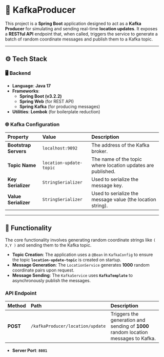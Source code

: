 # 🚚 KafkaProducer

This project is a **Spring Boot** application designed to act as a **Kafka Producer** for simulating and sending real-time **location updates**. It exposes a **RESTful API** endpoint that, when called, triggers the service to generate a batch of random coordinate messages and publish them to a Kafka topic.

---

## ⚙️ **Tech Stack**

### 🖥️ **Backend**

* **Language**: **Java 17**
* **Frameworks**:
    * **Spring Boot (v3.2.2)**
    * **Spring Web** (for REST API)
    * **Spring Kafka** (for producing messages)
* **Utilities**: **Lombok** (for boilerplate reduction)

### 🌐 **Kafka Configuration**

| Property | Value | Description |
| :--- | :--- | :--- |
| **Bootstrap Servers** | `localhost:9092` | The address of the Kafka broker. |
| **Topic Name** | `location-update-topic` | The name of the topic where location updates are published. |
| **Key Serializer** | `StringSerializer` | Used to serialize the message key. |
| **Value Serializer** | `StringSerializer` | Used to serialize the message value (the location string). |

---

## 🚀 **Functionality**

The core functionality involves generating random coordinate strings like `( X,Y )` and sending them to the Kafka topic.

* **Topic Creation**: The application uses a `@Bean` in `KafkaConfig` to ensure the topic **`location-update-topic`** is created on startup.
* **Message Generation**: The `LocationService` generates **1000** random coordinate pairs upon request.
* **Message Sending**: The `KafkaService` uses **`KafkaTemplate`** to asynchronously publish the messages.

### **API Endpoint**

| Method | Path | Description |
| :--- | :--- | :--- |
| **POST** | `/kafkaProducer/location/update` | Triggers the generation and sending of **1000** random location messages to Kafka. |

* **Server Port**: **`8081`**
